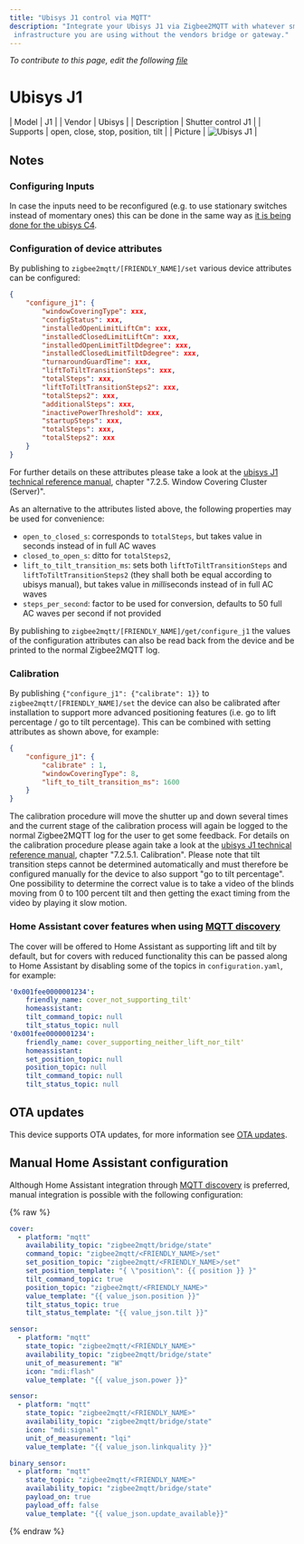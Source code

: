 ```yaml
---
title: "Ubisys J1 control via MQTT"
description: "Integrate your Ubisys J1 via Zigbee2MQTT with whatever smart home
 infrastructure you are using without the vendors bridge or gateway."
---
```


*To contribute to this page, edit the following
[file](https://github.com/Koenkk/zigbee2mqtt.io/blob/master/docs/devices/J1.md)*

# Ubisys J1

| Model | J1  |
| Vendor  | Ubisys  |
| Description | Shutter control J1 |
| Supports | open, close, stop, position, tilt |
| Picture | ![Ubisys J1](../images/devices/J1.jpg) |

## Notes


### Configuring Inputs
In case the inputs need to be reconfigured (e.g. to use stationary switches instead of momentary ones) this can be done in the same way as [it is being done for the ubisys C4](C4.html#configuring-inputs).


### Configuration of device attributes
By publishing to `zigbee2mqtt/[FRIENDLY_NAME]/set` various device attributes can be configured:
```json
{
    "configure_j1": {
        "windowCoveringType": xxx,
        "configStatus": xxx,
        "installedOpenLimitLiftCm": xxx,
        "installedClosedLimitLiftCm": xxx,
        "installedOpenLimitTiltDdegree": xxx,
        "installedClosedLimitTiltDdegree": xxx,
        "turnaroundGuardTime": xxx,
        "liftToTiltTransitionSteps": xxx,
        "totalSteps": xxx,
        "liftToTiltTransitionSteps2": xxx,
        "totalSteps2": xxx,
        "additionalSteps": xxx,
        "inactivePowerThreshold": xxx,
        "startupSteps": xxx,
        "totalSteps": xxx,
        "totalSteps2": xxx
    }
}
```
For further details on these attributes please take a look at the
[ubisys J1 technical reference manual](https://www.ubisys.de/wp-content/uploads/ubisys-j1-technical-reference.pdf),
chapter "7.2.5. Window Covering Cluster (Server)".

As an alternative to the attributes listed above, the following properties may be used for convenience:
* `open_to_closed_s`: corresponds to `totalSteps`, but takes value in seconds instead of in full AC waves
* `closed_to_open_s`: ditto for `totalSteps2`,
* `lift_to_tilt_transition_ms`: sets both `liftToTiltTransitionSteps` and `liftToTiltTransitionSteps2`
(they shall both be equal according to ubisys manual), but takes value in *milli*seconds instead of in full AC waves
* `steps_per_second`: factor to be used for conversion, defaults to 50 full AC waves per second if not provided

By publishing to `zigbee2mqtt/[FRIENDLY_NAME]/get/configure_j1` the values of the configuration attributes can
also be read back from the device and be printed to the normal Zigbee2MQTT log.

### Calibration
By publishing `{"configure_j1": {"calibrate": 1}}` to `zigbee2mqtt/[FRIENDLY_NAME]/set` the device can also be
calibrated after installation to support more advanced positioning features
(i.e. go to lift percentage / go to tilt percentage). This can be combined with setting attributes as shown above,
for example:
```json
{
    "configure_j1": {
        "calibrate" : 1,
        "windowCoveringType": 8,
        "lift_to_tilt_transition_ms": 1600
    }
}
```
The calibration procedure will move the shutter up and down several times and the current stage of the
calibration process will again be logged to the normal Zigbee2MQTT log for the user to get some feedback.
For details on the calibration procedure please again take a look at
the [ubisys J1 technical reference manual](https://www.ubisys.de/wp-content/uploads/ubisys-j1-technical-reference.pdf),
chapter "7.2.5.1. Calibration".
Please note that tilt transition steps cannot be determined automatically and must therefore be
configured manually for the device to also support "go to tilt percentage". One possibility to determine the
correct value is to take a video of the blinds moving from 0 to 100 percent tilt and then getting the exact timing
from the video by playing it slow motion.

### Home Assistant cover features when using [MQTT discovery](../integration/home_assistant)
The cover will be offered to Home Assistant as supporting lift and tilt by default, but for covers with reduced
functionality this can be passed along to Home Assistant by disabling some of the topics in `configuration.yaml`,
for example:
```yaml
'0x001fee0000001234':
    friendly_name: cover_not_supporting_tilt'
    homeassistant:
    tilt_command_topic: null
    tilt_status_topic: null
'0x001fee0000001234':
    friendly_name: cover_supporting_neither_lift_nor_tilt'
    homeassistant:
    set_position_topic: null
    position_topic: null
    tilt_command_topic: null
    tilt_status_topic: null
```


## OTA updates
This device supports OTA updates, for more information see [OTA updates](../information/ota_updates.md).

## Manual Home Assistant configuration
Although Home Assistant integration through [MQTT discovery](../integration/home_assistant) is preferred,
manual integration is possible with the following configuration:


{% raw %}
```yaml
cover:
  - platform: "mqtt"
    availability_topic: "zigbee2mqtt/bridge/state"
    command_topic: "zigbee2mqtt/<FRIENDLY_NAME>/set"
    set_position_topic: "zigbee2mqtt/<FRIENDLY_NAME>/set"
    set_position_template: "{ \"position\": {{ position }} }"
    tilt_command_topic: true
    position_topic: "zigbee2mqtt/<FRIENDLY_NAME>"
    value_template: "{{ value_json.position }}"
    tilt_status_topic: true
    tilt_status_template: "{{ value_json.tilt }}"

sensor:
  - platform: "mqtt"
    state_topic: "zigbee2mqtt/<FRIENDLY_NAME>"
    availability_topic: "zigbee2mqtt/bridge/state"
    unit_of_measurement: "W"
    icon: "mdi:flash"
    value_template: "{{ value_json.power }}"

sensor:
  - platform: "mqtt"
    state_topic: "zigbee2mqtt/<FRIENDLY_NAME>"
    availability_topic: "zigbee2mqtt/bridge/state"
    icon: "mdi:signal"
    unit_of_measurement: "lqi"
    value_template: "{{ value_json.linkquality }}"

binary_sensor:
  - platform: "mqtt"
    state_topic: "zigbee2mqtt/<FRIENDLY_NAME>"
    availability_topic: "zigbee2mqtt/bridge/state"
    payload_on: true
    payload_off: false
    value_template: "{{ value_json.update_available}}"
```
{% endraw %}


